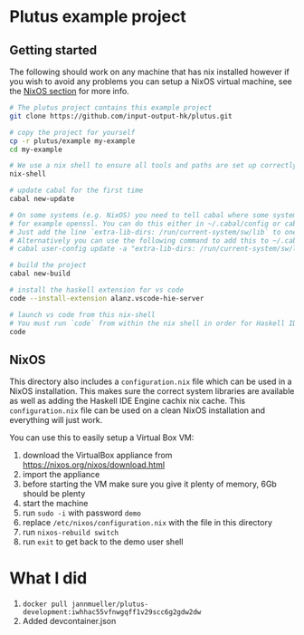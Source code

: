 # Plutus example project

## Getting started

The following should work on any machine that has nix installed however if you wish to avoid any problems you can setup a NixOS virtual machine, see the [NixOS section](#nixos) for more info.

```bash
# The plutus project contains this example project
git clone https://github.com/input-output-hk/plutus.git

# copy the project for yourself
cp -r plutus/example my-example
cd my-example

# We use a nix shell to ensure all tools and paths are set up correctly
nix-shell

# update cabal for the first time
cabal new-update

# On some systems (e.g. NixOS) you need to tell cabal where some system libraries are
# for example openssl. You can do this either in ~/.cabal/config or cabal.project.local
# Just add the line `extra-lib-dirs: /run/current-system/sw/lib` to one of those files
# Alternatively you can use the following command to add this to ~/.cabal/config
# cabal user-config update -a "extra-lib-dirs: /run/current-system/sw/lib"

# build the project
cabal new-build

# install the haskell extension for vs code
code --install-extension alanz.vscode-hie-server

# launch vs code from this nix-shell
# You must run `code` from within the nix shell in order for Haskell IDE Engine to work correctly
code
```

## NixOS

This directory also includes a `configuration.nix` file which can be used in a NixOS installation. This makes sure the correct system libraries are available as well as adding the Haskell IDE Engine cachix nix cache. This `configuration.nix` file can be used on a clean NixOS installation and everything will just work.

You can use this to easily setup a Virtual Box VM:

1. download the VirtualBox appliance from https://nixos.org/nixos/download.html
2. import the appliance
3. before starting the VM make sure you give it plenty of memory, 6Gb should be plenty
4. start the machine
5. run `sudo -i` with password `demo`
6. replace `/etc/nixos/configuration.nix` with the file in this directory
7. run `nixos-rebuild switch`
8. run `exit` to get back to the demo user shell

# What I did

1. `docker pull jannmueller/plutus-development:iwhhac55vfnwgqff1v29scc6g2gdw2dw`
2. Added devcontainer.json

